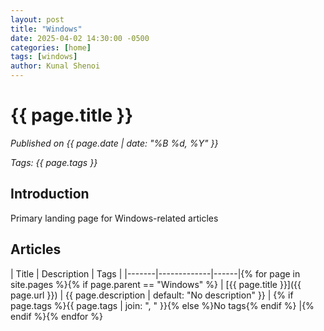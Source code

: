 ```yaml
---
layout: post
title: "Windows"
date: 2025-04-02 14:30:00 -0500
categories: [home]
tags: [windows]
author: Kunal Shenoi
---
```


# {{ page.title }}

*Published on {{ page.date | date: "%B %d, %Y" }}*

*Tags: {{ page.tags }}*

## Introduction

Primary landing page for Windows-related articles

## Articles

| Title | Description | Tags |
|-------|-------------|------|{% for page in site.pages %}{% if page.parent == "Windows" %}
| [{{ page.title }}]({{ page.url }}) | {{ page.description | default: "No description" }} | {% if page.tags %}{{ page.tags | join: ", " }}{% else %}No tags{% endif %} |{% endif %}{% endfor %}
